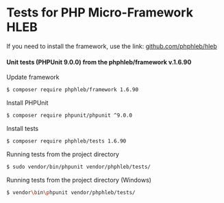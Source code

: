 Tests for PHP Micro-Framework HLEB
=====================

 If you need to install the framework, use the link: [github.com/phphleb/hleb](https://github.com/phphleb/hleb) 
 
 
 #### Unit tests (PHPUnit 9.0.0) from the phphleb/framework v.1.6.90

Update framework

```bash
$ composer require phphleb/framework 1.6.90
```

Install PHPUnit

```bash
$ composer require phpunit/phpunit ^9.0.0
```

Install tests

```bash
$ composer require phphleb/tests 1.6.90
```

Running tests from the project directory

```bash
$ sudo vendor/bin/phpunit vendor/phphleb/tests/
```

Running tests from the project directory (Windows)

```bash
$ vendor\bin\phpunit vendor/phphleb/tests/
```
